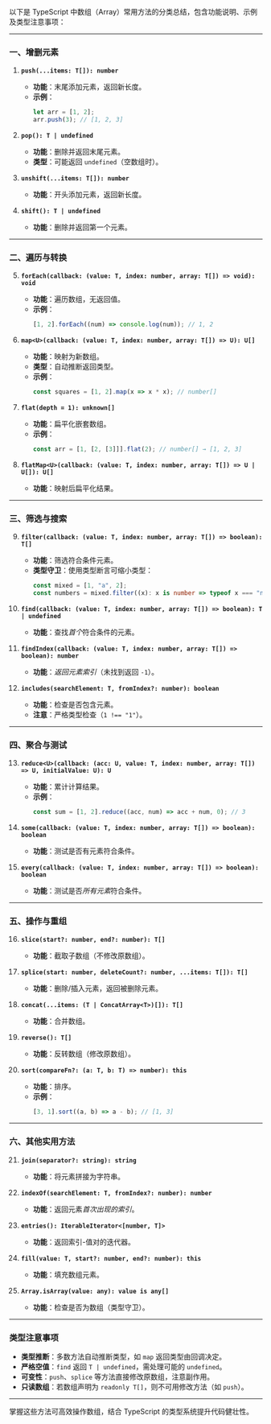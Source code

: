 以下是 TypeScript 中数组（Array）常用方法的分类总结，包含功能说明、示例及类型注意事项：

---

### **一、增删元素**
1. **`push(...items: T[]): number`**  
   - **功能**：末尾添加元素，返回新长度。  
   - **示例**：  
     ```typescript
     let arr = [1, 2]; 
     arr.push(3); // [1, 2, 3]
     ```

2. **`pop(): T | undefined`**  
   - **功能**：删除并返回末尾元素。  
   - **类型**：可能返回 `undefined`（空数组时）。

3. **`unshift(...items: T[]): number`**  
   - **功能**：开头添加元素，返回新长度。  

4. **`shift(): T | undefined`**  
   - **功能**：删除并返回第一个元素。

---

### **二、遍历与转换**
5. **`forEach(callback: (value: T, index: number, array: T[]) => void): void`**  
   - **功能**：遍历数组，无返回值。  
   - **示例**：  
     ```typescript
     [1, 2].forEach((num) => console.log(num)); // 1, 2
     ```

6. **`map<U>(callback: (value: T, index: number, array: T[]) => U): U[]`**  
   - **功能**：映射为新数组。  
   - **类型**：自动推断返回类型。  
   - **示例**：  
     ```typescript
     const squares = [1, 2].map(x => x * x); // number[]
     ```

7. **`flat(depth = 1): unknown[]`**  
   - **功能**：扁平化嵌套数组。  
   - **示例**：  
     ```typescript
     const arr = [1, [2, [3]]].flat(2); // number[] → [1, 2, 3]
     ```

8. **`flatMap<U>(callback: (value: T, index: number, array: T[]) => U | U[]): U[]`**  
   - **功能**：映射后扁平化结果。  

---

### **三、筛选与搜索**
9. **`filter(callback: (value: T, index: number, array: T[]) => boolean): T[]`**  
   - **功能**：筛选符合条件元素。  
   - **类型守卫**：使用类型断言可缩小类型：  
     ```typescript
     const mixed = [1, "a", 2];
     const numbers = mixed.filter((x): x is number => typeof x === "number"); // number[]
     ```

10. **`find(callback: (value: T, index: number, array: T[]) => boolean): T | undefined`**  
    - **功能**：查找*首个*符合条件的元素。  

11. **`findIndex(callback: (value: T, index: number, array: T[]) => boolean): number`**  
    - **功能**：*返回元素索引*（未找到返回 `-1`）。  

12. **`includes(searchElement: T, fromIndex?: number): boolean`**  
    - **功能**：检查是否包含元素。  
    - **注意**：严格类型检查（`1 !== "1"`）。

---

### **四、聚合与测试**
13. **`reduce<U>(callback: (acc: U, value: T, index: number, array: T[]) => U, initialValue: U): U`**  
    - **功能**：累计计算结果。  
    - **示例**：  
      ```typescript
      const sum = [1, 2].reduce((acc, num) => acc + num, 0); // 3
      ```

14. **`some(callback: (value: T, index: number, array: T[]) => boolean): boolean`**  
    - **功能**：测试是否有元素符合条件。  

15. **`every(callback: (value: T, index: number, array: T[]) => boolean): boolean`**  
    - **功能**：测试是否*所有元素*符合条件。  

---

### **五、操作与重组**
16. **`slice(start?: number, end?: number): T[]`**  
    - **功能**：截取子数组（不修改原数组）。  

17. **`splice(start: number, deleteCount?: number, ...items: T[]): T[]`**  
    - **功能**：删除/插入元素，返回被删除元素。  

18. **`concat(...items: (T | ConcatArray<T>)[]): T[]`**  
    - **功能**：合并数组。  

19. **`reverse(): T[]`**  
    - **功能**：反转数组（修改原数组）。  

20. **`sort(compareFn?: (a: T, b: T) => number): this`**  
    - **功能**：排序。  
    - **示例**：  
      ```typescript
      [3, 1].sort((a, b) => a - b); // [1, 3]
      ```

---

### **六、其他实用方法**
21. **`join(separator?: string): string`**  
    - **功能**：将元素拼接为字符串。  

22. **`indexOf(searchElement: T, fromIndex?: number): number`**  
    - **功能**：返回元素*首次出现的索引*。  

23. **`entries(): IterableIterator<[number, T]>`**  
    - **功能**：返回索引-值对的迭代器。  

24. **`fill(value: T, start?: number, end?: number): this`**  
    - **功能**：填充数组元素。  

25. **`Array.isArray(value: any): value is any[]`**  
    - **功能**：检查是否为数组（类型守卫）。  

---

### **类型注意事项**
- **类型推断**：多数方法自动推断类型，如 `map` 返回类型由回调决定。  
- **严格空值**：`find` 返回 `T | undefined`，需处理可能的 `undefined`。  
- **可变性**：`push`、`splice` 等方法直接修改原数组，注意副作用。  
- **只读数组**：若数组声明为 `readonly T[]`，则不可用修改方法（如 `push`）。  

---

掌握这些方法可高效操作数组，结合 TypeScript 的类型系统提升代码健壮性。